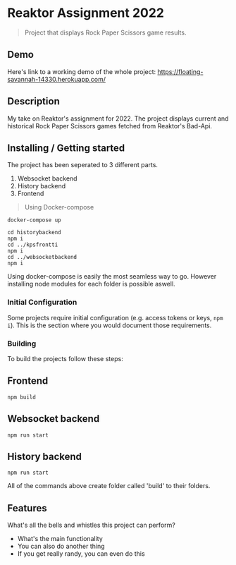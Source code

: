 # Reaktor Assignment 2022
> Project that displays Rock Paper Scissors game results.

## Demo
Here's link to a working demo of the whole project: https://floating-savannah-14330.herokuapp.com/

## Description
My take on Reaktor's assignment for 2022. The project displays current and historical Rock Paper Scissors games fetched from Reaktor's Bad-Api.

## Installing / Getting started

The project has been seperated to 3 different parts.

1. Websocket backend
2. History backend
3. Frontend

> Using Docker-compose
```shell
docker-compose up
```


```shell
cd historybackend
npm i
cd ../kpsfrontti
npm i
cd ../websocketbackend
npm i
```

Using docker-compose is easily the most seamless way to go.
However installing node modules for each folder is possible aswell.

### Initial Configuration

Some projects require initial configuration (e.g. access tokens or keys, `npm i`).
This is the section where you would document those requirements.

### Building

To build the projects follow these steps:

## Frontend

```shell
npm build
```

## Websocket backend

```shell
npm run start
```

## History backend

```shell
npm run start
```

All of the commands above create folder called 'build' to their folders.

## Features

What's all the bells and whistles this project can perform?
* What's the main functionality
* You can also do another thing
* If you get really randy, you can even do this

